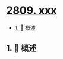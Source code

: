 # [2809. xxx](https://github.com/Tdahuyou/TNotes.leetcode/tree/main/notes/2809.%20xxx)

<!-- region:toc -->

- [1. 📝 概述](#1--概述)

<!-- endregion:toc -->

## 1. 📝 概述

